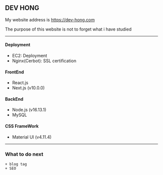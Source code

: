## DEV HONG

My website address is <https://dev-hong.com>

The purpose of this website is not to forget what i have studied

---

  #### Deployment 
   + EC2: Deployment
   + Nginx(Cerbot): SSL certification

  #### FrontEnd
   + React.js
   + Next.js (v10.0.0)
  
  #### BackEnd
   + Node.js (v16.13.1)
   + MySQL

   #### CSS FrameWork
   + Material UI (v4.11.4)
   
 ---
 
  ### What to do next
    + blog tag
    + SEO
